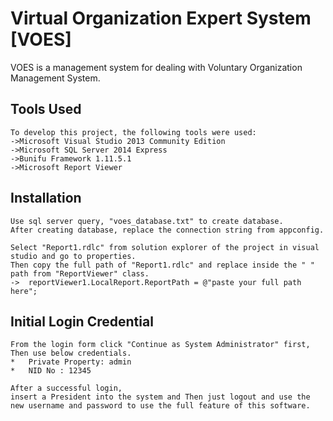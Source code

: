 # Virtual Organization Expert System [VOES]
 VOES is a management system for dealing with Voluntary Organization Management System.
 
## Tools Used 

	To develop this project, the following tools were used:
	->Microsoft Visual Studio 2013 Community Edition
	->Microsoft SQL Server 2014 Express 
	->Bunifu Framework 1.11.5.1
	->Microsoft Report Viewer

## Installation

	Use sql server query, "voes_database.txt" to create database. 
	After creating database, replace the connection string from appconfig.

	Select "Report1.rdlc" from solution explorer of the project in visual studio and go to properties. 
	Then copy the full path of "Report1.rdlc" and replace inside the " " path from "ReportViewer" class.
	->	reportViewer1.LocalReport.ReportPath = @"paste your full path here"; 

## Initial Login Credential

	From the login form click "Continue as System Administrator" first, Then use below credentials.
	*	Private Property: admin
	*	NID No : 12345
	
	After a successful login, 
	insert a President into the system and Then just logout and use the new username and password to use the full feature of this software.
